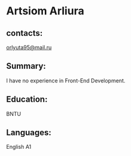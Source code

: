 # Artsiom Arliura
## contacts:
orlyuta95@mail.ru
## Summary:
I have no experience in Front-End Development.
## Education:
BNTU 
## Languages:
English A1